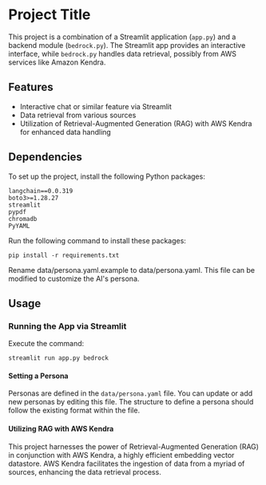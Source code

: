 # Project Title

This project is a combination of a Streamlit application (`app.py`) and a backend module (`bedrock.py`). The Streamlit app provides an interactive interface, while `bedrock.py` handles data retrieval, possibly from AWS services like Amazon Kendra.

## Features

- Interactive chat or similar feature via Streamlit
- Data retrieval from various sources
- Utilization of Retrieval-Augmented Generation (RAG) with AWS Kendra for enhanced data handling

## Dependencies

To set up the project, install the following Python packages:

```plaintext
langchain==0.0.319
boto3>=1.28.27
streamlit
pypdf
chromadb
PyYAML
```

Run the following command to install these packages:

```plaintext
pip install -r requirements.txt
```

Rename data/persona.yaml.example to data/persona.yaml.
This file can be modified to customize the AI's persona.

## Usage

### Running the App via Streamlit

Execute the command:

```plaintext
streamlit run app.py bedrock
```

#### Setting a Persona

Personas are defined in the `data/persona.yaml` file. You can update or add new personas by editing this file. The structure to define a persona should follow the existing format within the file.

#### Utilizing RAG with AWS Kendra

This project harnesses the power of Retrieval-Augmented Generation (RAG) in conjunction with AWS Kendra, a highly efficient embedding vector datastore. AWS Kendra facilitates the ingestion of data from a myriad of sources, enhancing the data retrieval process.
